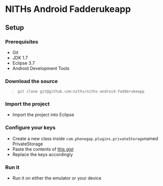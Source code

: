 # NITHs Android Fadderukeapp

## Setup

### Prerequisites
- Git
- JDK 1.7
- Eclipse 3.7
- Android Development Tools

### Download the source
>     git clone git@github.com:niths/niths-android-fadderukeapp

### Import the project
- Import the project into Eclipse

### Configure your keys
- Create a new class inside `com.phonegap.plugins.privateStorage`named
  PrivateStorage
- Paste the contents of [this gist](https://gist.github.com/2700063)
- Replace the keys accordingly

### Run it
- Run it on either the emulator or your device
